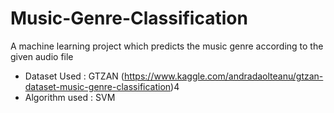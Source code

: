 # Music-Genre-Classification
A machine learning project which predicts the music genre according to the given audio file

- Dataset Used : GTZAN (https://www.kaggle.com/andradaolteanu/gtzan-dataset-music-genre-classification)4
- Algorithm used : SVM
